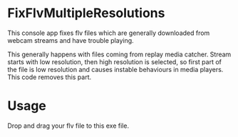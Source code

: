 # FixFlvMultipleResolutions
This console app fixes flv files which are generally downloaded from webcam streams and have trouble playing.

This generally happens with files coming from replay media catcher. Stream starts with low resolution, then high resolution is selected, so first part of the file is low resolution and causes instable behaviours in media players. This code removes this part.

# Usage
Drop and drag your flv file to this exe file.
